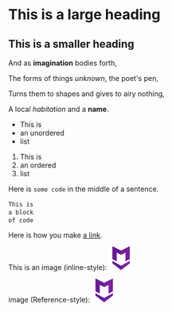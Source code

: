 # This is a large heading
## This is a smaller heading
And as **imagination** bodies forth,

The forms of things *unknown*, the poet's pen,

Turns them to shapes and gives to airy nothing,

A local *habitation* and a **name**.

- This is
- an unordered
- list
1. This is
2. an ordered
3. list

Here is `some code` in the middle of a sentence.
```
This is
a block
of code
```
Here is how you make [a link](https://www.wikipedia.org/).

This is an image (inline-style):
![Image](https://github.com/adam-p/markdown-here/raw/master/src/common/images/icon48.png "Example image")


image (Reference-style): 
![alt text][logo]

[logo]: https://github.com/adam-p/markdown-here/raw/master/src/common/images/icon48.png "Logo Title Text 2"

